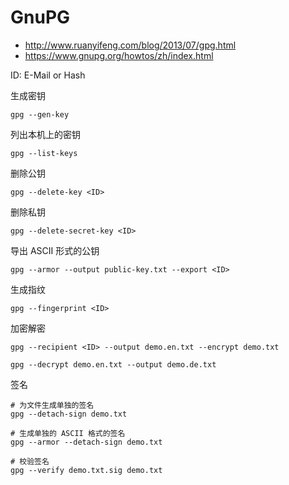 GnuPG
=====

- http://www.ruanyifeng.com/blog/2013/07/gpg.html
- https://www.gnupg.org/howtos/zh/index.html


ID: E-Mail or Hash

生成密钥

    gpg --gen-key

列出本机上的密钥

    gpg --list-keys

删除公钥

    gpg --delete-key <ID>

删除私钥

    gpg --delete-secret-key <ID>

导出 ASCII 形式的公钥

    gpg --armor --output public-key.txt --export <ID>

生成指纹

    gpg --fingerprint <ID>

加密解密

    gpg --recipient <ID> --output demo.en.txt --encrypt demo.txt

    gpg --decrypt demo.en.txt --output demo.de.txt

签名

    # 为文件生成单独的签名
    gpg --detach-sign demo.txt

    # 生成单独的 ASCII 格式的签名
    gpg --armor --detach-sign demo.txt

    # 校验签名
    gpg --verify demo.txt.sig demo.txt
